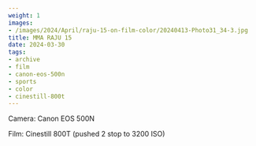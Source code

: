```yaml
---
weight: 1
images:
- /images/2024/April/raju-15-on-film-color/20240413-Photo31_34-3.jpg
title: MMA RAJU 15
date: 2024-03-30
tags:
- archive
- film
- canon-eos-500n
- sports
- color
- cinestill-800t
---
```


Camera: Canon EOS 500N

Film: Cinestill 800T (pushed 2 stop to 3200 ISO)